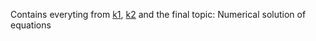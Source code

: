 Contains everyting from [k1](Numerical_Methods/k1), [k2](Numerical_Methods/k2) and the final topic: Numerical solution of equations
